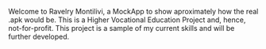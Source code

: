 Welcome to Ravelry Montilivi, a MockApp to show aproximately how the real .apk
would be. 
This is a Higher Vocational Education Project and, hence, not-for-profit.
This project is a sample of my current skills and will be further developed.
